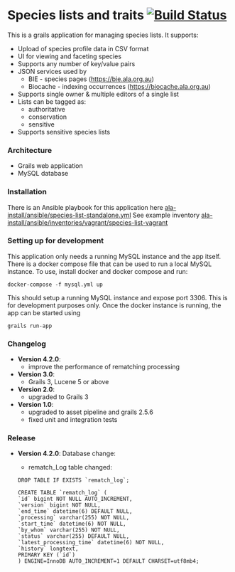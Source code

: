 # Species lists and traits   [![Build Status](https://travis-ci.org/AtlasOfLivingAustralia/specieslist-webapp.svg?branch=master)](https://travis-ci.org/AtlasOfLivingAustralia/specieslist-webapp)

This is a  grails application for managing species lists. It supports:

 * Upload of species profile data in CSV format
 * UI for viewing and faceting species
 * Supports any number of key/value pairs
 * JSON services used by
   * BIE - species pages (https://bie.ala.org.au)
   * Biocache - indexing occurrences (https://biocache.ala.org.au)
 * Supports single owner & multiple editors of a single list
 * Lists can be tagged as:
   * authoritative
   * conservation
   * sensitive
 * Supports sensitive species lists
 
### Architecture 

 * Grails web application
 * MySQL database

### Installation

There is an Ansible playbook for this application here [ala-install/ansible/species-list-standalone.yml](https://github.com/AtlasOfLivingAustralia/ala-install/blob/master/ansible/species-list-standalone.yml)
See example inventory
[ala-install/ansible/inventories/vagrant/species-list-vagrant](https://github.com/AtlasOfLivingAustralia/ala-install/tree/master/ansible/inventories/vagrant)

### Setting up for development

This application only needs a running MySQL instance and the app itself.
There is a docker compose file that can be used to run a local MySQL instance.
To use,  install docker and docker compose and run:

```$xslt
docker-compose -f mysql.yml up
```

This should setup a running MySQL instance and expose port 3306. This is for development purposes only.
Once the docker instance is running, the app can be started using 

```$xslt
grails run-app
```


### Changelog
- **Version 4.2.0**:
  - improve the performance of rematching processing
- **Version 3.0**:
  - Grails 3, Lucene 5 or above
- **Version 2.0**:
  - upgraded to Grails 3
- **Version 1.0**:
  - upgraded to asset pipeline and grails 2.5.6
  - fixed unit and integration tests

### Release
- **Version 4.2.0**:
  Database change:
    -  rematch_Log table changed:
  
  ```
  DROP TABLE IF EXISTS `rematch_log`;
  
  CREATE TABLE `rematch_log` (
  `id` bigint NOT NULL AUTO_INCREMENT,
  `version` bigint NOT NULL,
  `end_time` datetime(6) DEFAULT NULL,
  `processing` varchar(255) NOT NULL,
  `start_time` datetime(6) NOT NULL,
  `by_whom` varchar(255) NOT NULL,
  `status` varchar(255) DEFAULT NULL,
  `latest_processing_time` datetime(6) NOT NULL,
  `history` longtext,
  PRIMARY KEY (`id`)
  ) ENGINE=InnoDB AUTO_INCREMENT=1 DEFAULT CHARSET=utf8mb4;
  